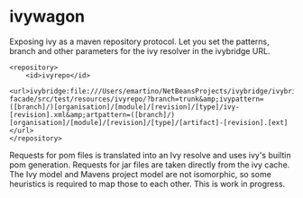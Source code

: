 ivywagon
========

Exposing ivy as a maven repository protocol. Let you set the patterns, branch and other parameters for the ivy resolver in the ivybridge URL.

    <repository>
        <id>ivyrepo</id>
        <url>ivybridge:file:///Users/emartino/NetBeansProjects/ivybridge/ivybridge-facade/src/test/resources/ivyrepo/?branch=trunk&amp;ivypattern=([branch]/)[organisation]/[module]/[revision]/[type]/ivy-[revision].xml&amp;artpattern=([branch]/)[organisation]/[module]/[revision]/[type]/[artifact]-[revision].[ext]</url>
    </repository>

Requests for pom files is translated into an Ivy resolve and uses ivy's builtin pom generation. Requests for jar files are taken directly from the ivy cache. The Ivy model and Mavens project model are not isomorphic, so some heuristics is required to map those to each other. This is work in progress.

